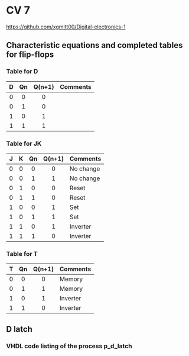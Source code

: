 # CV 7

https://github.com/xgmitt00/Digital-electronics-1

## Characteristic equations and completed tables for flip-flops

### Table for D
| D | Qn | Q(n+1) | Comments |
| :-: | :-: | :-: | :-- |
| 0 | 0 | 0 | |
| 0 | 1 | 0 | |
| 1 | 0 | 1 | |
| 1 | 1 | 1 | |

### Table for JK
| J | K | Qn | Q(n+1) | Comments |
| :-: | :-: | :-: | :-: | :-- |
| 0 | 0 | 0 | 0 | No change |
| 0 | 0 | 1 | 1 | No change |
| 0 | 1 | 0 | 0 | Reset |
| 0 | 1 | 1 | 0 | Reset |
| 1 | 0 | 0 | 1 | Set |
| 1 | 0 | 1 | 1 | Set |
| 1 | 1 | 0 | 1 | Inverter |
| 1 | 1 | 1 | 0 | Inverter |

### Table for T
| T | Qn | Q(n+1) | Comments |
| :-: | :-: | :-: | :-- |
| 0 | 0 | 0 | Memory |
| 0 | 1 | 1 | Memory |
| 1 | 0 | 1 | Inverter |
| 1 | 1 | 0 | Inverter |

## D latch
### VHDL code listing of the process p_d_latch
```vhdl

```
